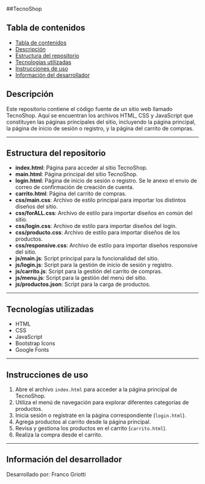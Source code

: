 ##TecnoShop

## Tabla de contenidos
- [Tabla de contenidos](#tabla-de-contenidos)
- [Descripción](#descripción)
- [Estructura del repositorio](#estructura-del-repositorio)
- [Tecnologías utilizadas](#tecnologías-utilizadas)
- [Instrucciones de uso](#instrucciones-de-uso)
- [Información del desarrollador](#información-del-desarrollador)

## Descripción

Este repositorio contiene el código fuente de un sitio web llamado TecnoShop. Aquí se encuentran los archivos HTML, CSS y JavaScript que constituyen las páginas principales del sitio, incluyendo la página principal, la página de inicio de sesión o registro, y la página del carrito de compras.
***
## Estructura del repositorio

- **index.html**: Página para acceder al sitio TecnoShop.
- **main.html**: Página principal del sitio TecnoShop.
- **login.html**: Página de inicio de sesión o registro. Se le anexo el envio de correo de confirmación de creación de cuenta.
- **carrito.html**: Página del carrito de compras.
- **css/main.css**: Archivo de estilo principal para importar los distintos diseños del sitio.
- **css/forALL.css**: Archivo de estilo para importar diseños en común del sitio.
- **css/login.css**: Archivo de estilo para importar diseños del login.
- **css/producto.css**: Archivo de estilo para importar diseños de los productos.
- **css/responsive.css**: Archivo de estilo para importar diseños responsive del sitio.
- **js/main.js**: Script principal para la funcionalidad del sitio.
- **js/login.js**: Script para la gestión de inicio de sesión y registro.
- **js/carrito.js**: Script para la gestión del carrito de compras.
- **js/menu.js**: Script para la gestión del menú del sitio.
- **js/productos.json**: Script para la carga de productos.
***
## Tecnologías utilizadas

- HTML
- CSS
- JavaScript
- Bootstrap Icons
- Google Fonts
***
## Instrucciones de uso

1. Abre el archivo `index.html` para acceder a la página principal de TecnoShop.
2. Utiliza el menú de navegación para explorar diferentes categorías de productos.
3. Inicia sesión o regístrate en la página correspondiente (`login.html`).
4. Agrega productos al carrito desde la página principal.
5. Revisa y gestiona los productos en el carrito (`carrito.html`).
6. Realiza la compra desde el carrito.
***

## Información del desarrollador

Desarrollado por: Franco Griotti